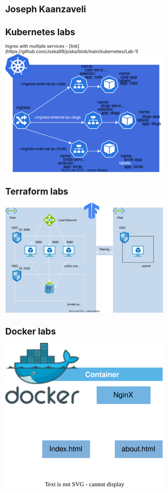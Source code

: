 # Joseph Kaanzaveli
<p align="center">
  <h1>Kubernetes labs</h1>
  <a>Ingres with multiple services - [link](https://github.com/Joska99/joska/blob/main/kubernetes/Lab-1) </a>
  <img src="https://github.com/Joska99/joska/blob/main/kubernetes/Lab-1/diagram.drawio.svg">
  <h1>Terraform labs</h1>
  <img src="https://github.com/Joska99/joska/blob/main/terraform/tf-ex1/diagram.drawio.svg">
    <h1>Docker labs</h1>
  <img src="https://github.com/Joska99/joska/blob/main/docker/d-ex2/diagram.drawio.svg">
</p>